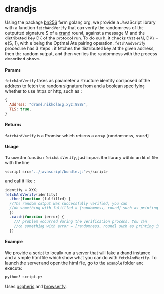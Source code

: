 # drandjs

Using the package [bn256](https://godoc.org/golang.org/x/crypto/bn256) form golang.org, we provide a JavaScript library with a function `fetchAndVerify` that can verify the randomness of the outputted signature S of a [drand](https://github.com/dedis/drand) round, against a message M and the distributed key DK of the protocol run. To do such, it checks that e(M, DK) = e(S, 1), with e being the Optimal Ate pairing operation.
`fetchAndVerify` procedure has 3 steps : it fetches the distributed key at the given address, then the random output, and then verifies the randomness with the process described above.


#### Params
`fetchAndVerify` takes as parameter a structure identity composed of the address to fetch the random signature from and a boolean specifying whether to use https or http, such as :
```javascript
{
  Address: "drand.nikkolasg.xyz:8888",
  TLS: true,
}
```
#### Returns
`fetchAndVerify` is a Promise which returns a array [randomness, round].
#### Usage
To use the function `fetchAndVerify`, just import the library within an html file with the line
```javascript
<script src="../javascript/bundle.js"></script>
```
and call it like :
```javascript
identity = XXX;
fetchAndVerify(identity)
  .then(function (fulfilled) {
  //The random output was successfully verified, you can
  //do something with fulfilled = [randomness, round] such as printing it.
  })
  .catch(function (error) {
    //A problem occurred during the verification process. You can
    //do something with error = [randomness, round] such as printing it.
  })
```

#### Example
We provide a script to locally run a server that will fake a drand instance and a simple html file which show what you can do with `fetchAndVerify`.
To launch the server and open the html file, go to the `example` folder and execute:
```bash
python3 script.py
```

Uses [gopherjs](https://github.com/gopherjs/gopherjs) and [browserify](http://browserify.org/).
